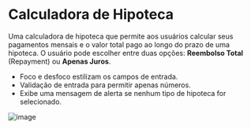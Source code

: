# Calculadora de Hipoteca

Uma calculadora de hipoteca que permite aos usuários calcular seus pagamentos mensais e o valor total pago ao longo do prazo de uma hipoteca. O usuário pode escolher entre duas opções: **Reembolso Total** (Repayment) ou **Apenas Juros**.

- Foco e desfoco estilizam os campos de entrada.
- Validação de entrada para permitir apenas números.
- Exibe uma mensagem de alerta se nenhum tipo de hipoteca for selecionado.

![image](https://github.com/user-attachments/assets/e65fbea0-6997-4a16-a2ab-3bd68447b29d)
